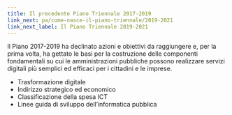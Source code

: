 ```yaml
---
title: Il precedente Piano Triennale 2017-2019
link_next: pa/come-nasce-il-piano-triennale/2019-2021
link_next_label: Il Piano Triennale 2019-2021
---
```


Il Piano 2017-2019 ha declinato azioni e obiettivi da raggiungere e, per la
prima volta, ha gettato le basi per la costruzione delle componenti fondamentali
su cui le amministrazioni pubbliche possono realizzare servizi digitali più
semplici ed efficaci per i cittadini e le imprese.

* Trasformazione digitale
* Indirizzo strategico ed economico
* Classificazione della spesa ICT
* Linee guida di sviluppo dell’informatica pubblica
